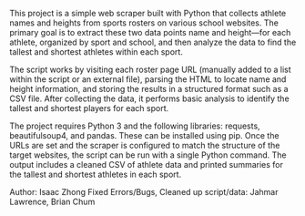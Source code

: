 This project is a simple web scraper built with Python that collects athlete names and heights from sports rosters on various school websites. The primary goal is to extract these two data points name and height—for each athlete, organized by sport and school, and then analyze the data to find the tallest and shortest athletes within each sport.

The script works by visiting each roster page URL (manually added to a list within the script or an external file), parsing the HTML to locate name and height information, and storing the results in a structured format such as a CSV file. After collecting the data, it performs basic analysis to identify the tallest and shortest players for each sport.

The project requires Python 3 and the following libraries: requests, beautifulsoup4, and pandas. These can be installed using pip. Once the URLs are set and the scraper is configured to match the structure of the target websites, the script can be run with a single Python command. The output includes a cleaned CSV of athlete data and printed summaries for the tallest and shortest athletes in each sport.

Author: Isaac Zhong
Fixed Errors/Bugs, Cleaned up script/data: Jahmar Lawrence, Brian Chum
